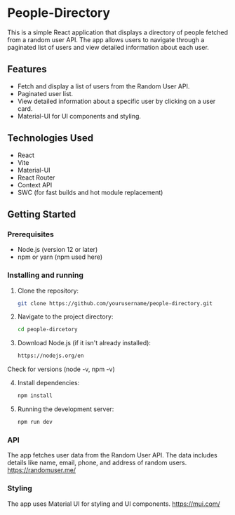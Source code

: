 # People-Directory


This is a simple React application that displays a directory of people fetched from a random user API. The app allows users to navigate through a paginated list of users and view detailed information about each user.

## Features

- Fetch and display a list of users from the Random User API.
- Paginated user list.
- View detailed information about a specific user by clicking on a user card.
- Material-UI for UI components and styling.

## Technologies Used

- React
- Vite
- Material-UI
- React Router
- Context API
- SWC (for fast builds and hot module replacement)

## Getting Started

### Prerequisites

- Node.js (version 12 or later)
- npm or yarn (npm used here)

### Installing and running

1. Clone the repository:

   ```sh
   git clone https://github.com/yourusername/people-directory.git

2. Navigate to the project directory:

   ```sh
   cd people-dircetory

3. Download Node.js (if it isn't already installed):

   ```sh
   https://nodejs.org/en

Check for versions (node -v, npm -v)

4. Install dependencies:

   ```sh
   npm install

5. Running the development server:
   ```sh
   npm run dev

### API

The app fetches user data from the Random User API. The data includes details like name, email, phone, and address of random users.
https://randomuser.me/

### Styling

The app uses Material UI for styling and UI components. 
https://mui.com/


    
